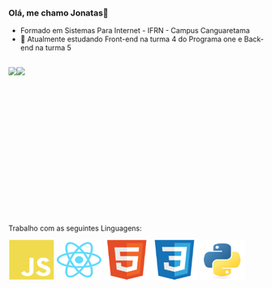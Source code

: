 ### Olá, me chamo Jonatas👋

- Formado em Sistemas Para Internet - IFRN - Campus Canguaretama
- 🌱 Atualmente estudando Front-end na turma 4 do Programa one e Back-end na turma 5

##

<div style="display: flex">
<img align="center" height="150em"  src="https://github-readme-stats.vercel.app/api?username=jonataspedro01&show_icons=true&theme=dark"/>
<img align="center" height="280em"  src="https://github-readme-stats.vercel.app/api/top-langs/?username=jonataspedro01&layout=compact)](https://github.com/anuraghazra/github-readme-stats"/>
</div>

##

Trabalho com as seguintes Linguagens: 

<div style="display: inline_block">
  <img align="center" alt="JP-Js" height="80" width="90" src="https://raw.githubusercontent.com/devicons/devicon/master/icons/javascript/javascript-plain.svg">
  <img align="center" alt="JP-React" height="80" width="90" src="https://raw.githubusercontent.com/devicons/devicon/master/icons/react/react-original.svg">
  <img align="center" alt="JP-HTML" height="80" width="90" src="https://raw.githubusercontent.com/devicons/devicon/master/icons/html5/html5-original.svg">
  <img align="center" alt="JP-CSS" height="80" width="90" src="https://raw.githubusercontent.com/devicons/devicon/master/icons/css3/css3-original.svg">
  <img align="center" alt="JP-Python" height="80" width="90" src="https://raw.githubusercontent.com/devicons/devicon/master/icons/python/python-original.svg">
</div>
